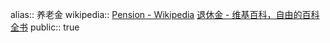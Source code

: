 alias:: 养老金
wikipedia:: [Pension - Wikipedia](https://en.wikipedia.org/wiki/Pension) [退休金 - 维基百科，自由的百科全书](https://zh.wikipedia.org/wiki/%E9%80%80%E4%BC%91%E9%87%91)
public:: true
